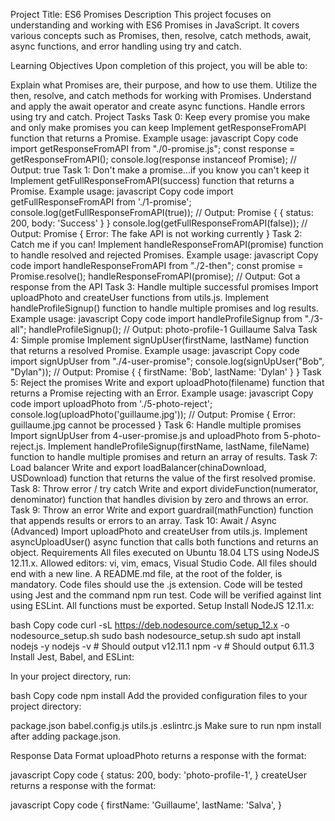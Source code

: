 Project Title: ES6 Promises
Description
This project focuses on understanding and working with ES6 Promises in JavaScript. It covers various concepts such as Promises, then, resolve, catch methods, await, async functions, and error handling using try and catch.

Learning Objectives
Upon completion of this project, you will be able to:

Explain what Promises are, their purpose, and how to use them.
Utilize the then, resolve, and catch methods for working with Promises.
Understand and apply the await operator and create async functions.
Handle errors using try and catch.
Project Tasks
Task 0: Keep every promise you make and only make promises you can keep
Implement getResponseFromAPI function that returns a Promise.
Example usage:
javascript
Copy code
import getResponseFromAPI from "./0-promise.js";
const response = getResponseFromAPI();
console.log(response instanceof Promise); // Output: true
Task 1: Don't make a promise...if you know you can't keep it
Implement getFullResponseFromAPI(success) function that returns a Promise.
Example usage:
javascript
Copy code
import getFullResponseFromAPI from './1-promise';
console.log(getFullResponseFromAPI(true)); // Output: Promise { { status: 200, body: 'Success' } }
console.log(getFullResponseFromAPI(false)); // Output: Promise { <rejected> Error: The fake API is not working currently }
Task 2: Catch me if you can!
Implement handleResponseFromAPI(promise) function to handle resolved and rejected Promises.
Example usage:
javascript
Copy code
import handleResponseFromAPI from "./2-then";
const promise = Promise.resolve();
handleResponseFromAPI(promise); // Output: Got a response from the API
Task 3: Handle multiple successful promises
Import uploadPhoto and createUser functions from utils.js.
Implement handleProfileSignup() function to handle multiple promises and log results.
Example usage:
javascript
Copy code
import handleProfileSignup from "./3-all";
handleProfileSignup(); // Output: photo-profile-1 Guillaume Salva
Task 4: Simple promise
Implement signUpUser(firstName, lastName) function that returns a resolved Promise.
Example usage:
javascript
Copy code
import signUpUser from "./4-user-promise";
console.log(signUpUser("Bob", "Dylan")); // Output: Promise { { firstName: 'Bob', lastName: 'Dylan' } }
Task 5: Reject the promises
Write and export uploadPhoto(filename) function that returns a Promise rejecting with an Error.
Example usage:
javascript
Copy code
import uploadPhoto from './5-photo-reject';
console.log(uploadPhoto('guillaume.jpg')); // Output: Promise { <rejected> Error: guillaume.jpg cannot be processed }
Task 6: Handle multiple promises
Import signUpUser from 4-user-promise.js and uploadPhoto from 5-photo-reject.js.
Implement handleProfileSignup(firstName, lastName, fileName) function to handle multiple promises and return an array of results.
Task 7: Load balancer
Write and export loadBalancer(chinaDownload, USDownload) function that returns the value of the first resolved promise.
Task 8: Throw error / try catch
Write and export divideFunction(numerator, denominator) function that handles division by zero and throws an error.
Task 9: Throw an error
Write and export guardrail(mathFunction) function that appends results or errors to an array.
Task 10: Await / Async (Advanced)
Import uploadPhoto and createUser from utils.js.
Implement asyncUploadUser() async function that calls both functions and returns an object.
Requirements
All files executed on Ubuntu 18.04 LTS using NodeJS 12.11.x.
Allowed editors: vi, vim, emacs, Visual Studio Code.
All files should end with a new line.
A README.md file, at the root of the folder, is mandatory.
Code files should use the .js extension.
Code will be tested using Jest and the command npm run test.
Code will be verified against lint using ESLint.
All functions must be exported.
Setup
Install NodeJS 12.11.x:

bash
Copy code
curl -sL https://deb.nodesource.com/setup_12.x -o nodesource_setup.sh
sudo bash nodesource_setup.sh
sudo apt install nodejs -y
nodejs -v # Should output v12.11.1
npm -v # Should output 6.11.3
Install Jest, Babel, and ESLint:

In your project directory, run:

bash
Copy code
npm install
Add the provided configuration files to your project directory:

package.json
babel.config.js
utils.js
.eslintrc.js
Make sure to run npm install after adding package.json.

Response Data Format
uploadPhoto returns a response with the format:

javascript
Copy code
{
  status: 200,
  body: 'photo-profile-1',
}
createUser returns a response with the format:

javascript
Copy code
{
  firstName: 'Guillaume',
  lastName: 'Salva',
}
